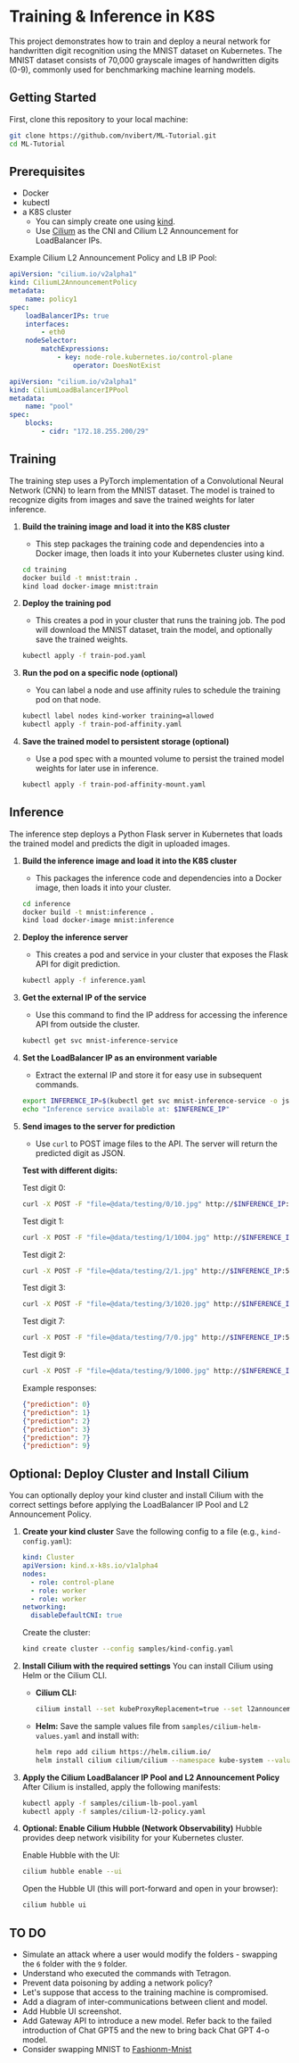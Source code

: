 # Training & Inference in K8S

This project demonstrates how to train and deploy a neural network for handwritten digit recognition using the MNIST dataset on Kubernetes. The MNIST dataset consists of 70,000 grayscale images of handwritten digits (0-9), commonly used for benchmarking machine learning models.

## Getting Started

First, clone this repository to your local machine:

```bash
git clone https://github.com/nvibert/ML-Tutorial.git
cd ML-Tutorial
```

## Prerequisites
- Docker
- kubectl
- a K8S cluster
    - You can simply create one using [kind](https://kind.sigs.k8s.io/).
    - Use [Cilium](https://cilium.io/) as the CNI and Cilium L2 Announcement for LoadBalancer IPs.

Example Cilium L2 Announcement Policy and LB IP Pool:

```yaml
apiVersion: "cilium.io/v2alpha1"
kind: CiliumL2AnnouncementPolicy
metadata:
    name: policy1
spec:
    loadBalancerIPs: true
    interfaces:
        - eth0
    nodeSelector:
        matchExpressions:
            - key: node-role.kubernetes.io/control-plane
                operator: DoesNotExist
```

```yaml
apiVersion: "cilium.io/v2alpha1"
kind: CiliumLoadBalancerIPPool
metadata:
    name: "pool"
spec:
    blocks:
        - cidr: "172.18.255.200/29"
```

## Training
The training step uses a PyTorch implementation of a Convolutional Neural Network (CNN) to learn from the MNIST dataset. The model is trained to recognize digits from images and save the trained weights for later inference.

1. **Build the training image and load it into the K8S cluster**
   - This step packages the training code and dependencies into a Docker image, then loads it into your Kubernetes cluster using kind.
   ```bash
   cd training
   docker build -t mnist:train .
   kind load docker-image mnist:train
   ```

2. **Deploy the training pod**
   - This creates a pod in your cluster that runs the training job. The pod will download the MNIST dataset, train the model, and optionally save the trained weights.
   ```bash
   kubectl apply -f train-pod.yaml
   ```
3. **Run the pod on a specific node (optional)**
   - You can label a node and use affinity rules to schedule the training pod on that node.
   ```bash
   kubectl label nodes kind-worker training=allowed
   kubectl apply -f train-pod-affinity.yaml
   ```

4. **Save the trained model to persistent storage (optional)**
   - Use a pod spec with a mounted volume to persist the trained model weights for later use in inference.
   ```bash
   kubectl apply -f train-pod-affinity-mount.yaml
   ```

## Inference
The inference step deploys a Python Flask server in Kubernetes that loads the trained model and predicts the digit in uploaded images.

1. **Build the inference image and load it into the K8S cluster**
   - This packages the inference code and dependencies into a Docker image, then loads it into your cluster.
   ```bash
   cd inference
   docker build -t mnist:inference .
   kind load docker-image mnist:inference
   ```

2. **Deploy the inference server**
   - This creates a pod and service in your cluster that exposes the Flask API for digit prediction.
   ```bash
   kubectl apply -f inference.yaml
   ```

3. **Get the external IP of the service**
   - Use this command to find the IP address for accessing the inference API from outside the cluster.
   ```bash
   kubectl get svc mnist-inference-service
   ```

4. **Set the LoadBalancer IP as an environment variable**
   - Extract the external IP and store it for easy use in subsequent commands.
   ```bash
   export INFERENCE_IP=$(kubectl get svc mnist-inference-service -o jsonpath='{.status.loadBalancer.ingress[0].ip}')
   echo "Inference service available at: $INFERENCE_IP"
   ```

5. **Send images to the server for prediction**
   - Use `curl` to POST image files to the API. The server will return the predicted digit as JSON.
   
   **Test with different digits:**
   
   Test digit 0:
   ```bash
   curl -X POST -F "file=@data/testing/0/10.jpg" http://$INFERENCE_IP:5000/predict
   ```
   
   Test digit 1:
   ```bash
   curl -X POST -F "file=@data/testing/1/1004.jpg" http://$INFERENCE_IP:5000/predict
   ```
   
   Test digit 2:
   ```bash
   curl -X POST -F "file=@data/testing/2/1.jpg" http://$INFERENCE_IP:5000/predict
   ```
   
   Test digit 3:
   ```bash
   curl -X POST -F "file=@data/testing/3/1020.jpg" http://$INFERENCE_IP:5000/predict
   ```
   
   Test digit 7:
   ```bash
   curl -X POST -F "file=@data/testing/7/0.jpg" http://$INFERENCE_IP:5000/predict
   ```
   
   Test digit 9:
   ```bash
   curl -X POST -F "file=@data/testing/9/1000.jpg" http://$INFERENCE_IP:5000/predict
   ```
   
   Example responses:
   ```json
   {"prediction": 0}
   {"prediction": 1}  
   {"prediction": 2}
   {"prediction": 3}
   {"prediction": 7}
   {"prediction": 9}
   ```

## Optional: Deploy Cluster and Install Cilium

You can optionally deploy your kind cluster and install Cilium with the correct settings before applying the LoadBalancer IP Pool and L2 Announcement Policy.

1. **Create your kind cluster**
   Save the following config to a file (e.g., `kind-config.yaml`):
   ```yaml
   kind: Cluster
   apiVersion: kind.x-k8s.io/v1alpha4
   nodes:
     - role: control-plane
     - role: worker
     - role: worker
   networking:
     disableDefaultCNI: true
   ```
   
   Create the cluster:
   ```bash
   kind create cluster --config samples/kind-config.yaml
   ```

2. **Install Cilium with the required settings**
   You can install Cilium using Helm or the Cilium CLI.
   
   - **Cilium CLI:**
     ```bash
     cilium install --set kubeProxyReplacement=true --set l2announcements.enabled=true --set ipam.mode=kubernetes --set devices='{eth0}'
     ```
   
   - **Helm:**
     Save the sample values file from `samples/cilium-helm-values.yaml` and install with:
     ```bash
     helm repo add cilium https://helm.cilium.io/
     helm install cilium cilium/cilium --namespace kube-system --values samples/cilium-helm-values.yaml
     ```

3. **Apply the Cilium LoadBalancer IP Pool and L2 Announcement Policy**
   After Cilium is installed, apply the following manifests:
   ```bash
   kubectl apply -f samples/cilium-lb-pool.yaml
   kubectl apply -f samples/cilium-l2-policy.yaml
   ```

4. **Optional: Enable Cilium Hubble (Network Observability)**
   Hubble provides deep network visibility for your Kubernetes cluster.
   
   Enable Hubble with the UI:
   ```bash
   cilium hubble enable --ui
   ```
   
   Open the Hubble UI (this will port-forward and open in your browser):
   ```bash
   cilium hubble ui
   ```


## TO DO

- Simulate an attack where a user would modify the folders - swapping the `6` folder with the `9` folder.
- Understand who executed the commands with Tetragon.
- Prevent data poisoning by adding a network policy?
- Let's suppose that access to the training machine is compromised. 
- Add a diagram of inter-communications between client and model.
- Add Hubble UI screenshot.
- Add Gateway API to introduce a new model. Refer back to the failed introduction of Chat GPT5 and the new to bring back Chat GPT 4-o model.
- Consider swapping MNIST to [Fashionm-Mnist](https://github.com/zalandoresearch/fashion-mnist)